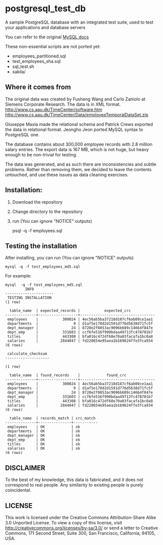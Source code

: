 # postgresql_test_db
A sample PostgreSQL database with an integrated test suite, used to test your applications and database servers

You can refer to the original [MySQL docs](https://dev.mysql.com/doc/employee/en/index.html)

These non-essential scripts are not ported yet:
* employees_partitioned.sql
* test_employees_sha.sql
* sql_test.sh
* sakila/


## Where it comes from

The original data was created by Fusheng Wang and Carlo Zaniolo at 
Siemens Corporate Research. The data is in XML format.
http://www.cs.aau.dk/TimeCenter/software.htm
http://www.cs.aau.dk/TimeCenter/Data/employeeTemporalDataSet.zip

Giuseppe Maxia made the relational schema and Patrick Crews exported
the data in relational format.
Jeongho Jeon ported MySQL syntax to PostgreSQL one.

The database contains about 300,000 employee records with 2.8 million 
salary entries. The export data is 167 MB, which is not huge, but
heavy enough to be non-trivial for testing.

The data was generated, and as such there are inconsistencies and subtle
problems. Rather than removing them, we decided to leave the contents
untouched, and use these issues as data cleaning exercises.


## Installation:

1. Download the repository
2. Change directory to the repository
3. run (You can ignore "NOTICE" outputs)

    psql -q -f employees.sql


## Testing the installation

After installing, you can run (You can ignore "NOTICE" outputs)

    mysql -q -f test_employees_md5.sql

For example:

    mysql  -q -f test_employees_md5.sql
             INFO
    ----------------------
     TESTING INSTALLATION
    (1 row)
    
      table_name  | expected_records |           expected_crc
    --------------+------------------+----------------------------------
     employees    |           300024 | 4ec56ab5ba37218d187cf6ab09ce1aa1
     departments  |                9 | d1af5e170d2d1591d776d5638d71fc5f
     dept_manager |               24 | 8720e2f0853ac9096b689c14664f847e
     dept_emp     |           331603 | ccf6fe516f990bdaa49713fc478701b7
     titles       |           443308 | bfa016c472df68e70a03facafa1bc0a8
     salaries     |          2844047 | fd220654e95aea1b169624ffe3fca934
    (6 rows)
    
     calculate_checksum
    --------------------
    
    (1 row)
    
      table_name  | found_records    |            found_crc
    --------------+------------------+----------------------------------
     employees    |           300024 | 4ec56ab5ba37218d187cf6ab09ce1aa1
     departments  |                9 | d1af5e170d2d1591d776d5638d71fc5f
     dept_manager |               24 | 8720e2f0853ac9096b689c14664f847e
     dept_emp     |           331603 | ccf6fe516f990bdaa49713fc478701b7
     titles       |           443308 | bfa016c472df68e70a03facafa1bc0a8
     salaries     |          2844047 | fd220654e95aea1b169624ffe3fca934
    (6 rows)
    
      table_name  | records_match | crc_match
    --------------+---------------+-----------
     employees    | OK            | ok
     departments  | OK            | ok
     dept_manager | OK            | ok
     dept_emp     | OK            | ok
     titles       | OK            | ok
     salaries     | OK            | ok
    (6 rows)


## DISCLAIMER

To the best of my knowledge, this data is fabricated, and
it does not correspond to real people. 
Any similarity to existing people is purely coincidental.


## LICENSE
This work is licensed under the 
Creative Commons Attribution-Share Alike 3.0 Unported License. 
To view a copy of this license, visit 
http://creativecommons.org/licenses/by-sa/3.0/ or send a letter to 
Creative Commons, 171 Second Street, Suite 300, San Francisco, 
California, 94105, USA.


